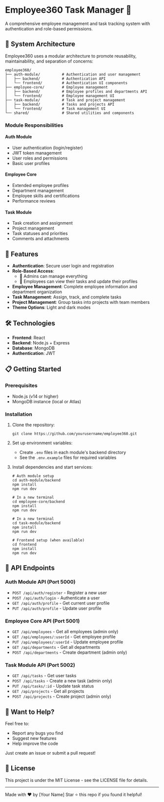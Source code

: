 # Employee360 Task Manager 👥

A comprehensive employee management and task tracking system with authentication and role-based permissions.

## 🌟 System Architecture

Employee360 uses a modular architecture to promote reusability, maintainability, and separation of concerns:

```
employee360/
├── auth-module/          # Authentication and user management
│   ├── backend/          # Authentication API
│   └── frontend/         # Authentication UI components
├── employee-core/        # Employee management 
│   ├── backend/          # Employee profiles and departments API
│   └── frontend/         # Employee management UI
├── task-module/          # Task and project management
│   ├── backend/          # Tasks and projects API
│   └── frontend/         # Task management UI
└── shared/               # Shared utilities and components
```

### Module Responsibilities

#### Auth Module
- User authentication (login/register)
- JWT token management
- User roles and permissions
- Basic user profiles

#### Employee Core
- Extended employee profiles
- Department management
- Employee skills and certifications
- Performance reviews

#### Task Module
- Task creation and assignment
- Project management
- Task statuses and priorities
- Comments and attachments

## 🌟 Features

- **Authentication**: Secure user login and registration
- **Role-Based Access**: 
  - 👔 Admins can manage everything
  - 👤 Employees can view their tasks and update their profiles
- **Employee Management**: Complete employee information and department organization
- **Task Management**: Assign, track, and complete tasks
- **Project Management**: Group tasks into projects with team members
- **Theme Options**: Light and dark modes

## 🛠️ Technologies

- **Frontend**: React
- **Backend**: Node.js + Express
- **Database**: MongoDB
- **Authentication**: JWT

## 📋 Getting Started

### Prerequisites

- Node.js (v14 or higher)
- MongoDB instance (local or Atlas)

### Installation

1. Clone the repository:
   ```
   git clone https://github.com/yourusername/employee360.git
   ```

2. Set up environment variables:
   - Create `.env` files in each module's backend directory
   - See the `.env.example` files for required variables

3. Install dependencies and start services:

   ```
   # Auth module setup
   cd auth-module/backend
   npm install
   npm run dev
   
   # In a new terminal
   cd employee-core/backend
   npm install
   npm run dev
   
   # In a new terminal
   cd task-module/backend
   npm install
   npm run dev
   
   # Frontend setup (when available)
   cd frontend
   npm install
   npm run dev
   ```

## 🔄 API Endpoints

### Auth Module API (Port 5000)
- `POST /api/auth/register` - Register a new user
- `POST /api/auth/login` - Authenticate a user
- `GET /api/auth/profile` - Get current user profile
- `PUT /api/auth/profile` - Update user profile

### Employee Core API (Port 5001)
- `GET /api/employees` - Get all employees (admin only)
- `GET /api/employees/:userId` - Get employee profile
- `PUT /api/employees/:userId` - Update employee profile
- `GET /api/departments` - Get all departments
- `POST /api/departments` - Create department (admin only)

### Task Module API (Port 5002)
- `GET /api/tasks` - Get user tasks
- `POST /api/tasks` - Create a new task (admin only)
- `PUT /api/tasks/:id` - Update task status
- `GET /api/projects` - Get all projects
- `POST /api/projects` - Create project (admin only)

## 🤝 Want to Help?

Feel free to:
- Report any bugs you find
- Suggest new features
- Help improve the code

Just create an issue or submit a pull request!

## 📝 License

This project is under the MIT License - see the LICENSE file for details.

---
Made with ❤️ by [Your Name]
Star ⭐ this repo if you found it helpful!


